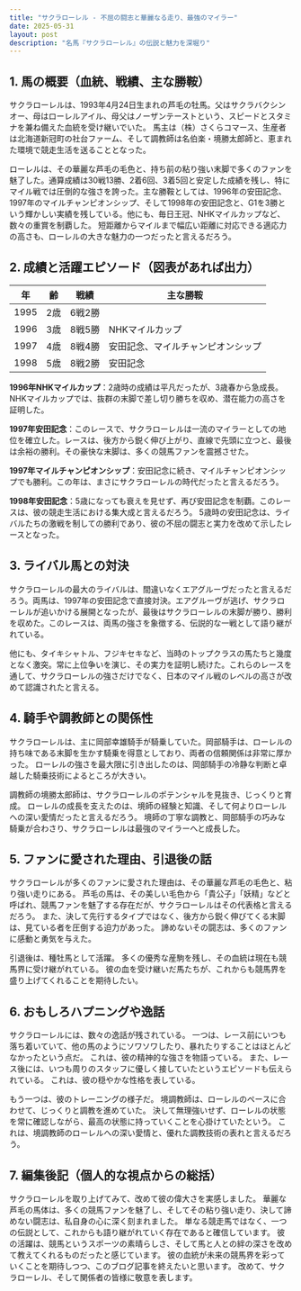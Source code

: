 ```yaml
---
title: "サクラローレル - 不屈の闘志と華麗なる走り、最強のマイラー"
date: 2025-05-31
layout: post
description: "名馬『サクラローレル』の伝説と魅力を深堀り"
---
```


## 1. 馬の概要（血統、戦績、主な勝鞍）

サクラローレルは、1993年4月24日生まれの芦毛の牡馬。父はサクラバクシンオー、母はローレルアイル、母父はノーザンテーストという、スピードとスタミナを兼ね備えた血統を受け継いでいた。  馬主は（株）さくらコマース、生産者は北海道新冠町の社台ファーム、そして調教師は名伯楽・境勝太郎師と、恵まれた環境で競走生活を送ることとなった。

ローレルは、その華麗な芦毛の毛色と、持ち前の粘り強い末脚で多くのファンを魅了した。通算成績は30戦13勝、2着6回、3着5回と安定した成績を残し、特にマイル戦では圧倒的な強さを誇った。主な勝鞍としては、1996年の安田記念、1997年のマイルチャンピオンシップ、そして1998年の安田記念と、G1を3勝という輝かしい実績を残している。他にも、毎日王冠、NHKマイルカップなど、数々の重賞を制覇した。  短距離からマイルまで幅広い距離に対応できる適応力の高さも、ローレルの大きな魅力の一つだったと言えるだろう。


## 2. 成績と活躍エピソード（図表があれば出力）


| 年 | 齢 | 戦績 | 主な勝鞍 |
|---|---|---|---|
| 1995 | 2歳 | 6戦2勝 |  |
| 1996 | 3歳 | 8戦5勝 | NHKマイルカップ |
| 1997 | 4歳 | 8戦4勝 | 安田記念、マイルチャンピオンシップ |
| 1998 | 5歳 | 8戦2勝 | 安田記念 |


**1996年NHKマイルカップ**：2歳時の成績は平凡だったが、3歳春から急成長。NHKマイルカップでは、抜群の末脚で差し切り勝ちを収め、潜在能力の高さを証明した。

**1997年安田記念**：このレースで、サクラローレルは一流のマイラーとしての地位を確立した。レースは、後方から鋭く伸び上がり、直線で先頭に立つと、最後は余裕の勝利。その豪快な末脚は、多くの競馬ファンを震撼させた。

**1997年マイルチャンピオンシップ**：安田記念に続き、マイルチャンピオンシップでも勝利。この年は、まさにサクラローレルの時代だったと言えるだろう。

**1998年安田記念**：5歳になっても衰えを見せず、再び安田記念を制覇。このレースは、彼の競走生活における集大成と言えるだろう。  5歳時の安田記念は、ライバルたちの激戦を制しての勝利であり、彼の不屈の闘志と実力を改めて示したレースとなった。


## 3. ライバル馬との対決

サクラローレルの最大のライバルは、間違いなくエアグルーヴだったと言えるだろう。両馬は、1997年の安田記念で直接対決。エアグルーヴが逃げ、サクラローレルが追いかける展開となったが、最後はサクラローレルの末脚が勝り、勝利を収めた。このレースは、両馬の強さを象徴する、伝説的な一戦として語り継がれている。

他にも、タイキシャトル、フジキセキなど、当時のトップクラスの馬たちと幾度となく激突。常に上位争いを演じ、その実力を証明し続けた。これらのレースを通して、サクラローレルの強さだけでなく、日本のマイル戦のレベルの高さが改めて認識されたと言える。


## 4. 騎手や調教師との関係性

サクラローレルは、主に岡部幸雄騎手が騎乗していた。岡部騎手は、ローレルの持ち味である末脚を生かす騎乗を得意としており、両者の信頼関係は非常に厚かった。  ローレルの強さを最大限に引き出したのは、岡部騎手の冷静な判断と卓越した騎乗技術によるところが大きい。

調教師の境勝太郎師は、サクラローレルのポテンシャルを見抜き、じっくりと育成。  ローレルの成長を支えたのは、境師の経験と知識、そして何よりローレルへの深い愛情だったと言えるだろう。  境師の丁寧な調教と、岡部騎手の巧みな騎乗が合わさり、サクラローレルは最強のマイラーへと成長した。


## 5. ファンに愛された理由、引退後の話

サクラローレルが多くのファンに愛された理由は、その華麗な芦毛の毛色と、粘り強い走りにある。  芦毛の馬は、その美しい毛色から「貴公子」「妖精」などと呼ばれ、競馬ファンを魅了する存在だが、サクラローレルはその代表格と言えるだろう。  また、決して先行するタイプではなく、後方から鋭く伸びてくる末脚は、見ている者を圧倒する迫力があった。  諦めないその闘志は、多くのファンに感動と勇気を与えた。

引退後は、種牡馬として活躍。  多くの優秀な産駒を残し、その血統は現在も競馬界に受け継がれている。  彼の血を受け継いだ馬たちが、これからも競馬界を盛り上げてくれることを期待したい。


## 6. おもしろハプニングや逸話

サクラローレルには、数々の逸話が残されている。  一つは、レース前にいつも落ち着いていて、他の馬のようにソワソワしたり、暴れたりすることはほとんどなかったという点だ。  これは、彼の精神的な強さを物語っている。  また、レース後には、いつも周りのスタッフに優しく接していたというエピソードも伝えられている。  これは、彼の穏やかな性格を表している。

もう一つは、彼のトレーニングの様子だ。  境調教師は、ローレルのペースに合わせて、じっくりと調教を進めていた。  決して無理強いせず、ローレルの状態を常に確認しながら、最高の状態に持っていくことを心掛けていたという。  これは、境調教師のローレルへの深い愛情と、優れた調教技術の表れと言えるだろう。


## 7. 編集後記（個人的な視点からの総括）

サクラローレルを取り上げてみて、改めて彼の偉大さを実感しました。  華麗な芦毛の馬体は、多くの競馬ファンを魅了し、そしてその粘り強い走り、決して諦めない闘志は、私自身の心に深く刻まれました。  単なる競走馬ではなく、一つの伝説として、これからも語り継がれていく存在であると確信しています。  彼の活躍は、競馬というスポーツの素晴らしさ、そして馬と人との絆の深さを改めて教えてくれるものだったと感じています。  彼の血統が未来の競馬界を彩っていくことを期待しつつ、このブログ記事を終えたいと思います。  改めて、サクラローレル、そして関係者の皆様に敬意を表します。

